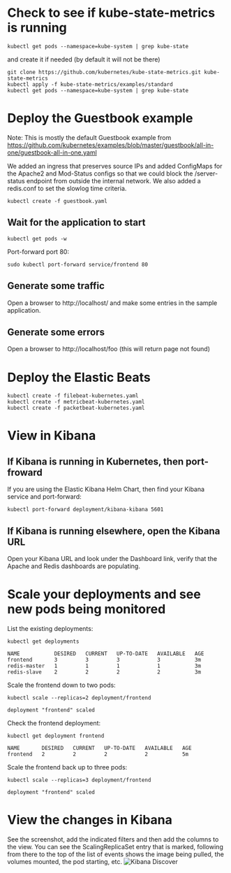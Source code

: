 # Check to see if kube-state-metrics is running
```
kubectl get pods --namespace=kube-system | grep kube-state
```
and create it if needed (by default it will not be there)

```
git clone https://github.com/kubernetes/kube-state-metrics.git kube-state-metrics
kubectl apply -f kube-state-metrics/examples/standard
kubectl get pods --namespace=kube-system | grep kube-state 
```

# Deploy the Guestbook example
Note: This is mostly the default Guestbook example from https://github.com/kubernetes/examples/blob/master/guestbook/all-in-one/guestbook-all-in-one.yaml

We added an ingress that preserves source IPs and added ConfigMaps for the Apache2 and Mod-Status configs so that we could block the /server-status endpoint from outside the internal network.  We also added a redis.conf to set the slowlog time criteria.

```
kubectl create -f guestbook.yaml 
```

## Wait for the application to start
```
kubectl get pods -w
```

Port-forward port 80:

```
sudo kubectl port-forward service/frontend 80
```

## Generate some traffic
Open a browser to http://localhost/ and make some entries in the sample application.

## Generate some errors
Open a browser to http://localhost/foo (this will return page not found)

# Deploy the Elastic Beats
```
kubectl create -f filebeat-kubernetes.yaml 
kubectl create -f metricbeat-kubernetes.yaml 
kubectl create -f packetbeat-kubernetes.yaml 
```

# View in Kibana

## If Kibana is running in Kubernetes, then port-froward
If you are using the Elastic Kibana Helm Chart, then find your Kibana service and port-forward:
```
kubectl port-forward deployment/kibana-kibana 5601
```

## If Kibana is running elsewhere, open the Kibana URL
Open your Kibana URL and look under the Dashboard link, verify that the Apache and Redis dashboards are populating.

# Scale your deployments and see new pods being monitored
List the existing deployments:
```
kubectl get deployments

NAME           DESIRED   CURRENT   UP-TO-DATE   AVAILABLE   AGE
frontend       3         3         3            3           3m
redis-master   1         1         1            1           3m
redis-slave    2         2         2            2           3m
```

Scale the frontend down to two pods:
```
kubectl scale --replicas=2 deployment/frontend

deployment "frontend" scaled
```

Check the frontend deployment:
```
kubectl get deployment frontend

NAME       DESIRED   CURRENT   UP-TO-DATE   AVAILABLE   AGE
frontend   2         2         2            2           5m
```

Scale the frontend back up to three pods:
```
kubectl scale --replicas=3 deployment/frontend

deployment "frontend" scaled
```


# View the changes in Kibana
See the screenshot, add the indicated filters and then add the columns to the view.  You can see the ScalingReplicaSet entry that is marked, following from there to the top of the list of events shows the image being pulled, the volumes mounted, the pod starting, etc.
![Kibana Discover](https://raw.githubusercontent.com/elastic/examples/master/MonitoringKubernetes/scaling-up.png)
